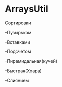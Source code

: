# ArraysUtil
Сортировки

-Пузырьком

-Вставками

-Подсчетом

-Пирамидальная(кучей)

-Быстрая(Хоара)

-Слиянием
